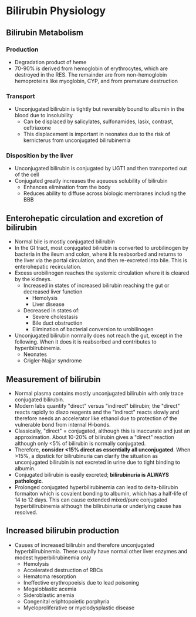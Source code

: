    

# Bilirubin Physiology
## Bilirubin Metabolism
### Production

-   Degradation product of heme
-   70-90% is derived from hemoglobin of erythrocytes, which are destroyed in the RES. The remainder are from non-hemoglobin hemoproteins like myoglobin, CYP, and from premature destruction

### Transport

-   Unconjugated bilirubin is tightly but reversibly bound to albumin in the blood due to insolubility
    -   Can be displaced by salicylates, sulfonamides, lasix, contrast, ceftriaxone
    -   This displacement is important in neonates due to the risk of kernicterus from unconjugated bilirubinemia

### Disposition by the liver

-   Unconjugated bilirubin is conjugated by UGT1 and then transported out of the cell
-   Conjugated greatly increases the aqeuous solubility of bilirubin
    -   Enhances elimination from the body
    -   Reduces ability to diffuse across biologic membranes including the BBB

## Enterohepatic circulation and excretion of bilirubin

-   Normal bile is mostly conjugated bilirubin
-   In the GI tract, most conjugated bilirubin is converted to urobilinogen by bacteria in the ileum and colon, where it Is reabsorbed and returns to the liver via the portal circulation, and then re-excreted into bile. This is enterohepatic recirculation.
-   Excess urobilinogen reaches the systemic circulation where it is cleared by the kidneys.
    -   Increased in states of increased bilirubin reaching the gut or decreased liver function
        -   Hemolysis
        -   Liver disease
    -   Decreased in states of:
        -   Severe cholestasis
        -  Bile duct obstruction
        -   Elimination of bacterial conversion to urobilinogen
-   Unconjugated bilirubin normally does not reach the gut, except in the following. When it does it is reabsorbed and contributes to hyperiblirubinemia.
    -   Neonates
    -   Crigler-Najjar syndrome

## Measurement of bilirubin

-   Normal plasma contains mostly unconjugated bilirubin with only trace conjugated bilirubin.
-   Modern labs quantify "direct" versus "indirect" bilirubin; the "direct" reacts rapidly to diazo reagents and the "indirect" reacts slowly and therefore needs an accelerator like ethanol due to protection of the vulnerable bond from internal H-bonds.
- Classically, "direct" = conjugated, although this is inaccurate and just an approximation. About 10-20% of bilirubin gives a "direct" reaction although only <5% of bilirubin is normally conjugated.
-   Therefore, **consider <15% direct as essentially all unconjugated**. When >15%, a dipstick for bilirubinuria can clarify the situation as unconjugated bilirubin is not excreted in urine due to tight binding to albumin.
-   Conjugated bilirubin is easily excreted; **bilirubinuria is ALWAYS pathologic**.
-   Prolonged conjugated hyperbilirubinemia can lead to delta-bilirubin formaiton which is covalent bonding to albumin, which has a half-life of 14 to 12 days. This can cause extended mixed/pure conjugated hyperbilirubinemia although the bilirubinuria or underlying cause has resolved.

## Increased bilirubin production

-   Causes of increased bilirubin and therefore unconjugated hyperbilirubinemia. These usually have normal other liver enzymes and modest hyperbilirubinemia only
    -   Hemolysis
    -   Accelerated destruction of RBCs
    -   Hematoma resorption
    -   Ineffective erythropoeisis due to lead poisoning
    -   Megaloblastic acemia
    -   Sideroblastic anemia
    -   Congenital eriphtopoietic porphyria
    -   Myeloproliferative or myelodysplastic disease